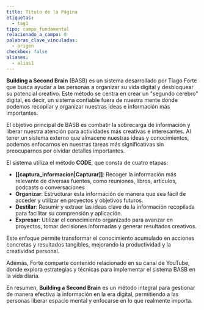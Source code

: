 ```yaml
---
title: Titulo de la Página
etiquetas:
  - tag1
tipo: campo_fundamental
relacionado_a_campo: 0
palabras_clave_vinculadas:
  - origen
checkbox: false
aliases:
  - alias1
---
```


**Building a Second Brain** (BASB) es un sistema desarrollado por Tiago Forte que busca ayudar a las personas a organizar su vida digital y desbloquear su potencial creativo. Este método se centra en crear un "segundo cerebro" digital, es decir, un sistema confiable fuera de nuestra mente donde podemos recopilar y organizar nuestras ideas e información más importantes. ​

El objetivo principal de BASB es combatir la sobrecarga de información y liberar nuestra atención para actividades más creativas e interesantes. Al tener un sistema externo que almacene nuestras ideas y conocimientos, podemos enfocarnos en nuestras tareas más significativas sin preocuparnos por olvidar detalles importantes. 

El sistema utiliza el método **CODE**, que consta de cuatro etapas:​

-  **[[captura_informacion|Capturar]]**: Recoger la información más relevante de diversas fuentes, como reuniones, libros, artículos, podcasts o conversaciones
-  **Organizar**: Estructurar esta información de manera que sea fácil de acceder y utilizar en proyectos y objetivos futuros.​
-  **Destilar**: Resumir y extraer las ideas clave de la información recopilada para facilitar su comprensión y aplicación.​
- **Expresar**: Utilizar el conocimiento organizado para avanzar en proyectos, tomar decisiones informadas y generar resultados creativos.​

Este enfoque permite transformar el conocimiento acumulado en acciones concretas y resultados tangibles, mejorando la productividad y la creatividad personal.​

Además, Forte comparte contenido relacionado en su canal de YouTube, donde explora estrategias y técnicas para implementar el sistema BASB en la vida diaria. ​

En resumen, **Building a Second Brain** es un método integral para gestionar de manera efectiva la información en la era digital, permitiendo a las personas liberar espacio mental y enfocarse en lo que realmente importa.